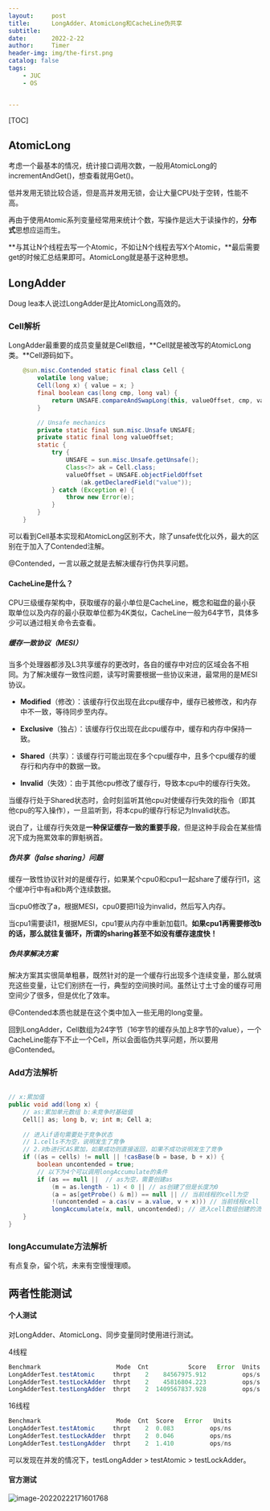 ```yaml
---
layout:     post
title:      LongAdder、AtomicLong和CacheLine伪共享
subtitle:   
date:       2022-2-22
author:     Timer
header-img: img/the-first.png
catalog: false
tags:
    - JUC
    - OS


---
```




[TOC]



## AtomicLong

考虑一个最基本的情况，统计接口调用次数，一般用AtomicLong的incrementAndGet()，想查看就用Get()。

低并发用无锁比较合适，但是高并发用无锁，会让大量CPU处于空转，性能不高。

再由于使用Atomic系列变量经常用来统计个数，写操作是远大于读操作的，**分布式**思想应运而生。

**与其让N个线程去写一个Atomic，不如让N个线程去写X个Atomic，**最后需要get的时候汇总结果即可。AtomicLong就是基于这种思想。



## LongAdder

Doug lea本人说过LongAdder是比AtomicLong高效的。

### Cell解析

LongAdder最重要的成员变量就是Cell数组，**Cell就是被改写的AtomicLong类。**Cell源码如下。

```java
    @sun.misc.Contended static final class Cell {
        volatile long value;
        Cell(long x) { value = x; }
        final boolean cas(long cmp, long val) {
            return UNSAFE.compareAndSwapLong(this, valueOffset, cmp, val);
        }

        // Unsafe mechanics
        private static final sun.misc.Unsafe UNSAFE;
        private static final long valueOffset;
        static {
            try {
                UNSAFE = sun.misc.Unsafe.getUnsafe();
                Class<?> ak = Cell.class;
                valueOffset = UNSAFE.objectFieldOffset
                    (ak.getDeclaredField("value"));
            } catch (Exception e) {
                throw new Error(e);
            }
        }
    }
```

可以看到Cell基本实现和AtomicLong区别不大，除了unsafe优化以外，最大的区别在于加入了Contended注解。

@Contended，一言以蔽之就是去解决缓存行伪共享问题。

#### CacheLine是什么？

CPU三级缓存架构中，获取缓存的最小单位是CacheLine，概念和磁盘的最小获取单位以及内存的最小获取单位都为4K类似，CacheLine一般为64字节，具体多少可以通过相关命令去查看。

##### 缓存一致协议（MESI）

当多个处理器都涉及L3共享缓存的更改时，各自的缓存中对应的区域会各不相同。为了解决缓存一致性问题，读写时需要根据一些协议来进，最常用的是MESI协议。

- **Modified**（修改）：该缓存行仅出现在此cpu缓存中，缓存已被修改，和内存中不一致，等待同步至内存。

- **Exclusive**（独占）：该缓存行仅出现在此cpu缓存中，缓存和内存中保持一致。

- **Shared**（共享）：该缓存行可能出现在多个cpu缓存中，且多个cpu缓存的缓存行和内存中的数据一致。

- **Invalid**（失效）：由于其他cpu修改了缓存行，导致本cpu中的缓存行失效。

当缓存行处于Shared状态时，会时刻监听其他cpu对使缓存行失效的指令（即其他cpu的写入操作），一旦监听到，将本cpu的缓存行标记为Invalid状态。

说白了，让缓存行失效是**一种保证缓存一致的重要手段**，但是这种手段会在某些情况下成为拖累效率的罪魁祸首。

##### 伪共享（false sharing）问题

缓存一致性协议针对的是缓存行，如果某个cpu0和cpu1一起share了缓存行l1，这个缓冲行中有a和b两个连续数据。

当cpu0修改了a，根据MESI，cpu0要把l1设为invalid，然后写入内存。

当cpu1需要读l1，根据MESI，cpu1要从内存中重新加载l1。**如果cpu1再需要修改b的话，那么就往复循环，所谓的sharing甚至不如没有缓存速度快！**

##### 伪共享解决方案

解决方案其实很简单粗暴，既然针对的是一个缓存行出现多个连续变量，那么就填充这些变量，让它们别挤在一行，典型的空间换时间。虽然让寸土寸金的缓存可用空间少了很多，但是优化了效率。

@Contended本质也就是在这个类中加入一些无用的long变量。

回到LongAdder，Cell数组为24字节（16字节的缓存头加上8字节的value），一个CacheLine能存下不止一个Cell，所以会面临伪共享问题，所以要用@Contended。  



### Add方法解析

```java
    
// x:累加值
public void add(long x) {
    // as:累加单元数组 b:未竞争时基础值 
    Cell[] as; long b, v; int m; Cell a;
    
    // 进入if语句需要处于竞争状态
    // 1.cells不为空，说明发生了竞争
    // 2.对b进行CAS累加，如果成功则直接返回，如果不成功说明发生了竞争
    if ((as = cells) != null || !casBase(b = base, b + x)) {
        boolean uncontended = true;
        // 以下为4个可以调用longAccumulate的条件
        if (as == null ||  // as为空，需要创建as
            (m = as.length - 1) < 0 || // as创建了但是长度为0
            (a = as[getProbe() & m]) == null || // 当前线程的cell为空
            !(uncontended = a.cas(v = a.value, v + x))) // 当前线程cell CAS失败
            longAccumulate(x, null, uncontended); // 进入cell数组创建的流程
    }
}
```



### longAccumulate方法解析

有点复杂，留个坑，未来有空慢慢理顺。



## 两者性能测试

#### 个人测试

对LongAdder、AtomicLong、同步变量同时使用进行测试。

4线程

```java
Benchmark                     Mode  Cnt           Score   Error  Units
LongAdderTest.testAtomic     thrpt    2    84567975.912          ops/s
LongAdderTest.testLockAdder  thrpt    2    45816804.223          ops/s
LongAdderTest.testLongAdder  thrpt    2  1409567837.928          ops/s
```

16线程

```java
Benchmark                     Mode  Cnt  Score   Error   Units
LongAdderTest.testAtomic     thrpt    2  0.083          ops/ns
LongAdderTest.testLockAdder  thrpt    2  0.046          ops/ns
LongAdderTest.testLongAdder  thrpt    2  1.410          ops/ns
```

可以发现在并发的情况下，testLongAdder > testAtomic > testLockAdder。  



#### 官方测试

![image-20220222171601768](https://gitee.com/timerizaya/timer-pic/raw/master/img/image-20220222171601768.png)
